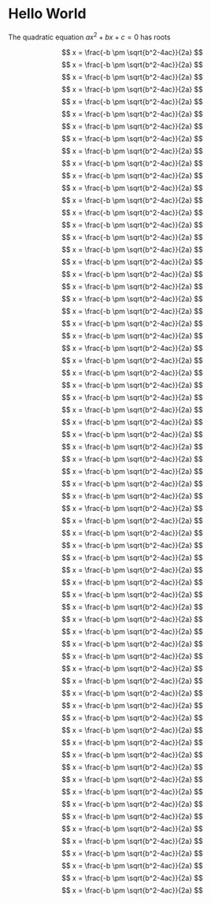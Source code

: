 <script lang="ts">
	import { noteInfo } from '$lib/note/note';
	noteInfo('Topic List', '/');
</script>
# Hello World

The quadratic equation $ax^2+bx+c=0$ has roots

$$
x = \frac{-b \pm \sqrt{b^2-4ac}}{2a}
$$
$$
x = \frac{-b \pm \sqrt{b^2-4ac}}{2a}
$$
$$
x = \frac{-b \pm \sqrt{b^2-4ac}}{2a}
$$
$$
x = \frac{-b \pm \sqrt{b^2-4ac}}{2a}
$$
$$
x = \frac{-b \pm \sqrt{b^2-4ac}}{2a}
$$
$$
x = \frac{-b \pm \sqrt{b^2-4ac}}{2a}
$$
$$
x = \frac{-b \pm \sqrt{b^2-4ac}}{2a}
$$
$$
x = \frac{-b \pm \sqrt{b^2-4ac}}{2a}
$$
$$
x = \frac{-b \pm \sqrt{b^2-4ac}}{2a}
$$
$$
x = \frac{-b \pm \sqrt{b^2-4ac}}{2a}
$$
$$
x = \frac{-b \pm \sqrt{b^2-4ac}}{2a}
$$
$$
x = \frac{-b \pm \sqrt{b^2-4ac}}{2a}
$$
$$
x = \frac{-b \pm \sqrt{b^2-4ac}}{2a}
$$
$$
x = \frac{-b \pm \sqrt{b^2-4ac}}{2a}
$$
$$
x = \frac{-b \pm \sqrt{b^2-4ac}}{2a}
$$
$$
x = \frac{-b \pm \sqrt{b^2-4ac}}{2a}
$$
$$
x = \frac{-b \pm \sqrt{b^2-4ac}}{2a}
$$
$$
x = \frac{-b \pm \sqrt{b^2-4ac}}{2a}
$$
$$
x = \frac{-b \pm \sqrt{b^2-4ac}}{2a}
$$
$$
x = \frac{-b \pm \sqrt{b^2-4ac}}{2a}
$$
$$
x = \frac{-b \pm \sqrt{b^2-4ac}}{2a}
$$
$$
x = \frac{-b \pm \sqrt{b^2-4ac}}{2a}
$$
$$
x = \frac{-b \pm \sqrt{b^2-4ac}}{2a}
$$
$$
x = \frac{-b \pm \sqrt{b^2-4ac}}{2a}
$$
$$
x = \frac{-b \pm \sqrt{b^2-4ac}}{2a}
$$
$$
x = \frac{-b \pm \sqrt{b^2-4ac}}{2a}
$$
$$
x = \frac{-b \pm \sqrt{b^2-4ac}}{2a}
$$
$$
x = \frac{-b \pm \sqrt{b^2-4ac}}{2a}
$$
$$
x = \frac{-b \pm \sqrt{b^2-4ac}}{2a}
$$
$$
x = \frac{-b \pm \sqrt{b^2-4ac}}{2a}
$$
$$
x = \frac{-b \pm \sqrt{b^2-4ac}}{2a}
$$
$$
x = \frac{-b \pm \sqrt{b^2-4ac}}{2a}
$$
$$
x = \frac{-b \pm \sqrt{b^2-4ac}}{2a}
$$
$$
x = \frac{-b \pm \sqrt{b^2-4ac}}{2a}
$$
$$
x = \frac{-b \pm \sqrt{b^2-4ac}}{2a}
$$
$$
x = \frac{-b \pm \sqrt{b^2-4ac}}{2a}
$$
$$
x = \frac{-b \pm \sqrt{b^2-4ac}}{2a}
$$
$$
x = \frac{-b \pm \sqrt{b^2-4ac}}{2a}
$$
$$
x = \frac{-b \pm \sqrt{b^2-4ac}}{2a}
$$
$$
x = \frac{-b \pm \sqrt{b^2-4ac}}{2a}
$$
$$
x = \frac{-b \pm \sqrt{b^2-4ac}}{2a}
$$
$$
x = \frac{-b \pm \sqrt{b^2-4ac}}{2a}
$$
$$
x = \frac{-b \pm \sqrt{b^2-4ac}}{2a}
$$
$$
x = \frac{-b \pm \sqrt{b^2-4ac}}{2a}
$$
$$
x = \frac{-b \pm \sqrt{b^2-4ac}}{2a}
$$
$$
x = \frac{-b \pm \sqrt{b^2-4ac}}{2a}
$$
$$
x = \frac{-b \pm \sqrt{b^2-4ac}}{2a}
$$
$$
x = \frac{-b \pm \sqrt{b^2-4ac}}{2a}
$$
$$
x = \frac{-b \pm \sqrt{b^2-4ac}}{2a}
$$
$$
x = \frac{-b \pm \sqrt{b^2-4ac}}{2a}
$$
$$
x = \frac{-b \pm \sqrt{b^2-4ac}}{2a}
$$
$$
x = \frac{-b \pm \sqrt{b^2-4ac}}{2a}
$$
$$
x = \frac{-b \pm \sqrt{b^2-4ac}}{2a}
$$
$$
x = \frac{-b \pm \sqrt{b^2-4ac}}{2a}
$$
$$
x = \frac{-b \pm \sqrt{b^2-4ac}}{2a}
$$
$$
x = \frac{-b \pm \sqrt{b^2-4ac}}{2a}
$$
$$
x = \frac{-b \pm \sqrt{b^2-4ac}}{2a}
$$
$$
x = \frac{-b \pm \sqrt{b^2-4ac}}{2a}
$$
$$
x = \frac{-b \pm \sqrt{b^2-4ac}}{2a}
$$
$$
x = \frac{-b \pm \sqrt{b^2-4ac}}{2a}
$$
$$
x = \frac{-b \pm \sqrt{b^2-4ac}}{2a}
$$
$$
x = \frac{-b \pm \sqrt{b^2-4ac}}{2a}
$$
$$
x = \frac{-b \pm \sqrt{b^2-4ac}}{2a}
$$
$$
x = \frac{-b \pm \sqrt{b^2-4ac}}{2a}
$$
$$
x = \frac{-b \pm \sqrt{b^2-4ac}}{2a}
$$
$$
x = \frac{-b \pm \sqrt{b^2-4ac}}{2a}
$$
$$
x = \frac{-b \pm \sqrt{b^2-4ac}}{2a}
$$
$$
x = \frac{-b \pm \sqrt{b^2-4ac}}{2a}
$$
$$
x = \frac{-b \pm \sqrt{b^2-4ac}}{2a}
$$
